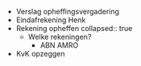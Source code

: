 - Verslag opheffingsvergadering
- Eindafrekening Henk
- Rekening opheffen
  collapsed:: true
	- Welke rekeningen?
		- ABN AMRO
- KvK opzeggen